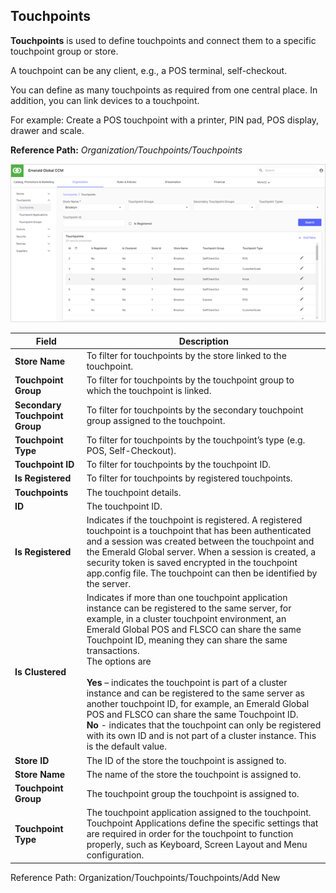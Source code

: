 ## Touchpoints

**Touchpoints** is used to define touchpoints and connect them to a specific touchpoint group or store.

A touchpoint can be any client, e.g., a POS terminal, self-checkout.

You can define as many touchpoints as required from one central place. In addition, you can link devices to a touchpoint.

For example: Create a POS touchpoint with a printer, PIN pad, POS display, drawer and scale.

**Reference Path:** *Organization/Touchpoints/Touchpoints*

![Touchpoints Screen](/Images/TouchpointsScreen.png)

|**Field**|**Description**|
|---------|----------|
|**Store Name**|To filter for touchpoints by the store linked to the touchpoint.|
|**Touchpoint Group**|To filter for touchpoints by the touchpoint group to which the touchpoint is linked.|
|**Secondary Touchpoint Group**|To filter for touchpoints by the secondary touchpoint group assigned to the touchpoint.|
|**Touchpoint Type**|To filter for touchpoints by the touchpoint’s type (e.g. POS, Self-Checkout).|
|**Touchpoint ID**|To filter for touchpoints by the touchpoint ID.|
|**Is Registered**|To filter for touchpoints by registered touchpoints.|
|**Touchpoints**|The touchpoint details.|
|**ID**|The touchpoint ID.|
|**Is Registered**|Indicates if the touchpoint is registered. A registered touchpoint is a touchpoint that has been authenticated and a session was created between the touchpoint and the Emerald Global server. When a session is created, a security token is saved encrypted in the touchpoint app.config file. The touchpoint can then be identified by the server.|
|**Is Clustered**|Indicates if more than one touchpoint application instance can be registered to the same server, for example, in a cluster touchpoint environment, an Emerald Global POS and FLSCO can share the same Touchpoint ID, meaning they can share the same transactions.<BR>The options are<BR><BR>**Yes** – indicates the touchpoint is part of a cluster instance and can be registered to the same server as another touchpoint ID, for example, an Emerald Global POS and FLSCO can share the same Touchpoint ID.<BR>**No** - indicates that the touchpoint can only be registered with its own ID and is not part of a cluster instance. This is the default value.|
|**Store ID**|The ID of the store the touchpoint is assigned to.|
|**Store Name**|The name of the store the touchpoint is assigned to.|
|**Touchpoint Group**|The touchpoint group the touchpoint is assigned to.
|**Touchpoint Type**|The touchpoint application assigned to the touchpoint. Touchpoint Applications define the specific settings that are required in order for the touchpoint to function properly, such as Keyboard, Screen Layout and Menu configuration.|

Reference Path: Organization/Touchpoints/Touchpoints/Add New 

